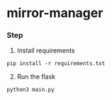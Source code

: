 # mirror-manager

### Step

1. Install requirements

```
pip install -r requirements.txt
```

2. Run the flask
```
python3 main.py
```
